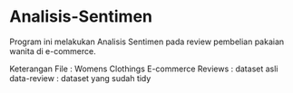 # Analisis-Sentimen
Program ini melakukan Analisis Sentimen pada review pembelian pakaian wanita di e-commerce. 

Keterangan File :
Womens Clothings E-commerce Reviews : dataset asli
data-review : dataset yang sudah tidy
